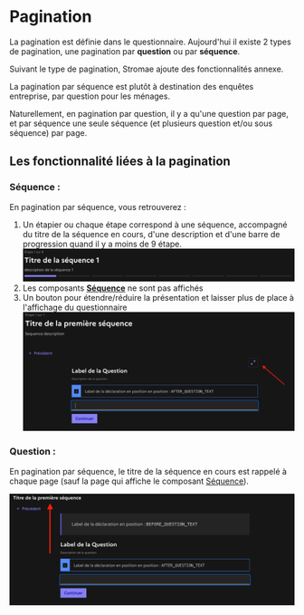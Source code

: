 # Pagination

La pagination est définie dans le questionnaire. Aujourd'hui il existe 2 types de pagination, une pagination par **question** ou par **séquence**.

Suivant le type de pagination, Stromae ajoute des fonctionnalités annexe.

La pagination par séquence est plutôt à destination des enquêtes entreprise, par question pour les ménages.

Naturellement, en pagination par question, il y a qu'une question par page, et par séquence une seule séquence (et plusieurs question et/ou sous séquence) par page.

## Les fonctionnalité liées à la pagination

### Séquence :

En pagination par séquence, vous retrouverez :

1. Un étapier ou chaque étape correspond à une séquence, accompagné du titre de la séquence en cours, d'une description et d'une barre de progression quand il y a moins de 9 étape.
   ![](/img/etapier.png)
2. Les composants [**Séquence**](https://inseefr.github.io/Lunatic/docs/components/decorations/sequence) ne sont pas affichés
3. Un bouton pour étendre/réduire la présentation et laisser plus de place à l'affichage du questionnaire
   ![expand](/img/expand.png)

### Question :

En pagination par séquence, le titre de la séquence en cours est rappelé à chaque page (sauf la page qui affiche le composant [Séquence](https://inseefr.github.io/Lunatic-DSFR/storybook/?path=/docs/components-sequence--documentation)).

![](/img/title-seq-question.png)
